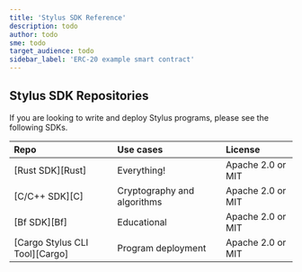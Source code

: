 ```yaml
---
title: 'Stylus SDK Reference'
description: todo
author: todo
sme: todo
target_audience: todo
sidebar_label: 'ERC-20 example smart contract'
---
```


## Stylus SDK Repositories

If you are looking to write and deploy Stylus programs, please see the following SDKs.


| Repo                           | Use cases                   | License           |
|:-------------------------------|:----------------------------|:------------------|
| [Rust SDK][Rust]               | Everything!                 | Apache 2.0 or MIT |
| [C/C++ SDK][C]                 | Cryptography and algorithms | Apache 2.0 or MIT |
| [Bf SDK][Bf]                   | Educational                 | Apache 2.0 or MIT |
| [Cargo Stylus CLI Tool][Cargo] | Program deployment          | Apache 2.0 or MIT |
